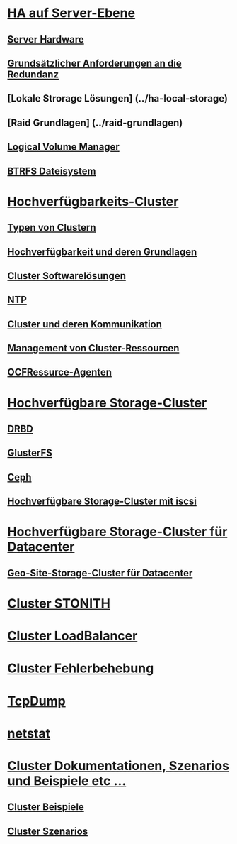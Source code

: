 # [HA auf Server-Ebene](../ha-server)
## [Server Hardware](../server-hardware)
## [Grundsätzlicher Anforderungen an die Redundanz](../redundanz-anforderungen)
## [Lokale Strorage Lösungen] (../ha-local-storage)
## [Raid Grundlagen] (../raid-grundlagen)
## [Logical Volume Manager](../lvm)
## [BTRFS Dateisystem](../btrfs)

# [Hochverfügbarkeits-Cluster](../ha-cluster)
## [Typen von Clustern](../cluster-typen)
## [Hochverfügbarkeit und deren Grundlagen](../ha-grundlagen)
## [Cluster Softwarelösungen](../cluster-software)
## [NTP](../ntp)
## [Cluster und deren Kommunikation](../cluster-kommunikation)
## [Management von Cluster-Ressourcen](../cluster-mgmnt-ressourcen)
## [OCFRessurce-Agenten](../cluster-ocf-agenten)
## []()

# [Hochverfügbare Storage-Cluster](../ha-storage)
## [DRBD](../drbd)
## [GlusterFS](../glusterfs)
## [Ceph](../ceph)
## [Hochverfügbare Storage-Cluster mit iscsi](../iscsi)

# [Hochverfügbare Storage-Cluster für Datacenter](../ha-storage-cluster-datacenter)
## [Geo-Site-Storage-Cluster für Datacenter](../geo-site-ha-storage-cluster-datacenter)
## []()
## []()

# [Cluster STONITH](cluster-stonith)

# [Cluster LoadBalancer](../cluster-loadbalancer)
## []()

# [Cluster Fehlerbehebung](../cluster-fehlerbehebung)

# [TcpDump](../tcpdump)
# [netstat](../netstat)
# []()


# [Cluster Dokumentationen, Szenarios  und Beispiele etc ...](../cluster-doc-examples-etc)
## [Cluster Beispiele](../cluster-beispiele)
## [Cluster Szenarios](../cluster-szenarios)

